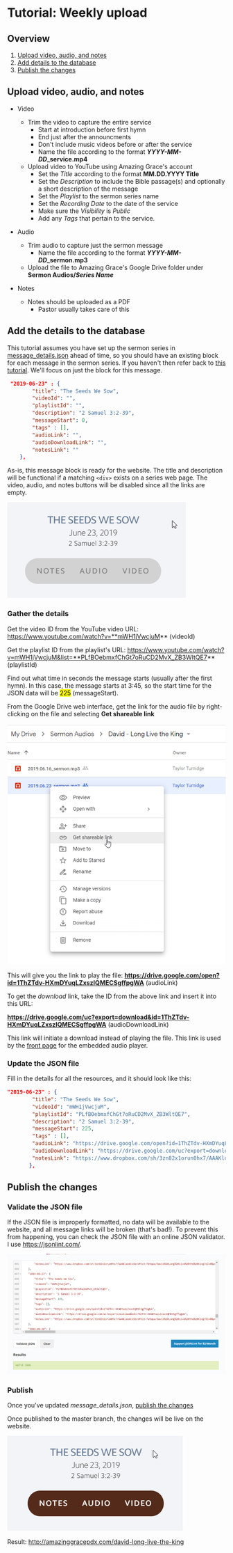 
# Tutorial: Weekly upload

## Overview

1. [Upload video, audio, and notes](#Upload-video,-audio,-and-notes)
2. [Add details to the database](#Add-the-details-to-the-database)
3. [Publish the changes](#Publish-the-changes)

## Upload video, audio, and notes

* Video
    * Trim the video to capture the entire service
        * Start at introduction before first hymn
        * End just after the announcments
        * Don't include music videos before or after the service
        * Name the file according to the format ***YYYY-MM-DD*_service.mp4**
    * Upload video to YouTube using Amazing Grace's account
        * Set the *Title* according to the format **MM.DD.YYYY Title**
        * Set the *Description* to include the Bible passage(s) and optionally a short description of the message
        * Set the *Playlist* to the sermon series name
        * Set the *Recording Date* to the date of the service
        * Make sure the *Visibility* is *Public*
        * Add any *Tags* that pertain to the service.

* Audio
    * Trim audio to capture just the sermon message
        * Name the file according to the format ***YYYY-MM-DD*_sermon.mp3**
    * Upload the file to Amazing Grace's Google Drive folder under **Sermon Audios/*Series Name***

* Notes
    * Notes should be uploaded as a PDF
        * Pastor usually takes care of this

## Add the details to the database

This tutorial assumes you have set up the sermon series in [message_details.json](../message_details.json) ahead of time, so you should have an existing block for each message in the sermon series. If you haven't then refer back to [this tutorial](tutorial-adding-a-new-series.md). We'll focus on just the block for this message.

```json
 "2019-06-23" : {
        "title": "The Seeds We Sow",
        "videoId": "",
        "playlistId": "",
        "description": "2 Samuel 3:2-39",
        "messageStart": 0,
        "tags" : [],
        "audioLink": "",
        "audioDownloadLink": "",
        "notesLink": ""
    },
```
As-is, this message block is ready for the website. The title and description will be functional if a matching `<div>` exists on a series web page. The video, audio, and notes buttons will be disabled since all the links are empty.

![Empty message](images/ex_card_empty_message.png)

### Gather the details

Get the video ID from the YouTube video URL: https://www.youtube.com/watch?v=**mWH1jVwcjuM** (videoId)

Get the playlist ID from the playlist's URL: https://www.youtube.com/watch?v=mWH1jVwcjuM&list=**PLfBOebmxfChGt7oRuCD2MvX_ZB3WltQE7** (playlistId)

Find out what time in seconds the message starts (usually after the first hymn). In this case, the message starts at 3:45, so the start time for the JSON data will be <mark>225</mark> (messageStart).

From the Google Drive web interface, get the link for the audio file by right-clicking on the file and selecting **Get shareable link**

![image](images/ex_google_drive_get_shareable_link.png)


This will give you the link to play the file:
**https://drive.google.com/open?id=1ThZTdv-HXmDYuqLZxszIQMECSgffpgWA** (audioLink)

To get the *download* link, take the ID from the above link and insert it into this URL: 

**https://drive.google.com/uc?export=download&id=1ThZTdv-HXmDYuqLZxszIQMECSgffpgWA** (audioDownloadLink)

This link will initiate a download instead of playing the file. This link is used by the [front page](description-website-code.md#Messages-Front-Page) for the embedded audio player.

### Update the JSON file

Fill in the details for all the resources, and it should look like this: 

```json    
"2019-06-23" : {
        "title": "The Seeds We Sow",
        "videoId": "mWH1jVwcjuM",
        "playlistId": "PLfBOebmxfChGt7oRuCD2MvX_ZB3WltQE7",
        "description": "2 Samuel 3:2-39",
        "messageStart": 225,
        "tags" : [],
        "audioLink": "https://drive.google.com/open?id=1ThZTdv-HXmDYuqLZxszIQMECSgffpgWA",
        "audioDownloadLink": "https://drive.google.com/uc?export=download&id=1ThZTdv-HXmDYuqLZxszIQMECSgffpgWA",
        "notesLink": "https://www.dropbox.com/sh/3zn82x1orun0hx7/AAAKloonCx5bcVMKz6-Fetopa/David%20Long%20Live%20the%20King?dl=0&preview=Notes+2+Samuel+3.2-39+Seeds+We+Sow.pdf&subfolder_nav_tracking=1"
       },
```

## Publish the changes

### Validate the JSON file

If the JSON file is improperly formatted, no data will be available to the website, and all message links will be broken (that's bad!). To prevent this from happening, you can check the JSON file with an online JSON validator. I use https://jsonlint.com/.

![JSON Lint](images/ex_json_lint.png)

### Publish

Once you've updated *message_details.json*, [publish the changes](tutorial-publishing-changes.md)

Once published to the master branch, the changes will be live on the website.

![Populated message](images/ex_card_populated_message.png)

Result: http://amazinggracepdx.com/david-long-live-the-king 
